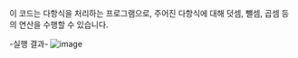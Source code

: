 이 코드는 다항식을 처리하는 프로그램으로, 주어진 다항식에 대해 덧셈, 뺄셈, 곱셈 등의 연산을 수행할 수 있습니다. 

-실행 결과-
![image](https://github.com/user-attachments/assets/b56bd36a-a18e-437f-9aca-51fd27a6357a)
